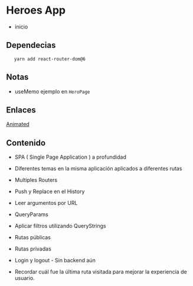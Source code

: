 # Heroes App

   - inicio

## Dependecias

   ```modulos
      yarn add react-router-dom@6
   ```
## Notas

   - useMemo ejemplo en `HeroPage`

## Enlaces 

[Animated](https://animate.style/)

## Contenido

   - SPA ( Single Page Application ) a profundidad

   - Diferentes temas en la misma aplicación aplicados a diferentes rutas

   - Multiples Routers

   - Push y Replace en el History

   - Leer argumentos por URL

   - QueryParams

   - Aplicar filtros utilizando QueryStrings

   - Rutas públicas

   - Rutas privadas

   - Login y logout - Sin backend aún

   - Recordar cuál fue la última ruta visitada para mejorar la experiencia de usuario.